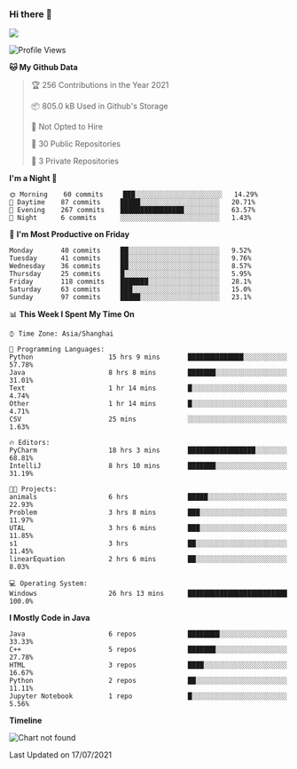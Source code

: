 ### Hi there 👋

<!--
**zhou-ning/zhou-ning** is a ✨ _special_ ✨ repository because its `README.md` (this file) appears on your GitHub profile.

Here are some ideas to get you started:

- 🔭 I’m currently working on ...
- 🌱 I’m currently learning ...
- 👯 I’m looking to collaborate on ...
- 🤔 I’m looking for help with ...
- 💬 Ask me about ...
- 📫 How to reach me: ...
- 😄 Pronouns: ...
- ⚡ Fun fact: ...
-->
![](https://github-readme-stats.vercel.app/api?username=zhou-ning)

<!--START_SECTION:waka-->
![Profile Views](http://img.shields.io/badge/Profile%20Views-0-blue)

**🐱 My Github Data** 

> 🏆 256 Contributions in the Year 2021
 > 
> 📦 805.0 kB Used in Github's Storage 
 > 
> 🚫 Not Opted to Hire
 > 
> 📜 30 Public Repositories 
 > 
> 🔑 3 Private Repositories  
 > 
**I'm a Night 🦉** 

```text
🌞 Morning    60 commits     ███░░░░░░░░░░░░░░░░░░░░░░   14.29% 
🌆 Daytime    87 commits     █████░░░░░░░░░░░░░░░░░░░░   20.71% 
🌃 Evening    267 commits    ████████████████░░░░░░░░░   63.57% 
🌙 Night      6 commits      ░░░░░░░░░░░░░░░░░░░░░░░░░   1.43%

```
📅 **I'm Most Productive on Friday** 

```text
Monday       40 commits     ██░░░░░░░░░░░░░░░░░░░░░░░   9.52% 
Tuesday      41 commits     ██░░░░░░░░░░░░░░░░░░░░░░░   9.76% 
Wednesday    36 commits     ██░░░░░░░░░░░░░░░░░░░░░░░   8.57% 
Thursday     25 commits     █░░░░░░░░░░░░░░░░░░░░░░░░   5.95% 
Friday       118 commits    ███████░░░░░░░░░░░░░░░░░░   28.1% 
Saturday     63 commits     ███░░░░░░░░░░░░░░░░░░░░░░   15.0% 
Sunday       97 commits     █████░░░░░░░░░░░░░░░░░░░░   23.1%

```


📊 **This Week I Spent My Time On** 

```text
⌚︎ Time Zone: Asia/Shanghai

💬 Programming Languages: 
Python                   15 hrs 9 mins       ██████████████░░░░░░░░░░░   57.78% 
Java                     8 hrs 8 mins        ███████░░░░░░░░░░░░░░░░░░   31.01% 
Text                     1 hr 14 mins        █░░░░░░░░░░░░░░░░░░░░░░░░   4.74% 
Other                    1 hr 14 mins        █░░░░░░░░░░░░░░░░░░░░░░░░   4.71% 
CSV                      25 mins             ░░░░░░░░░░░░░░░░░░░░░░░░░   1.63%

🔥 Editors: 
PyCharm                  18 hrs 3 mins       █████████████████░░░░░░░░   68.81% 
IntelliJ                 8 hrs 10 mins       ███████░░░░░░░░░░░░░░░░░░   31.19%

🐱‍💻 Projects: 
animals                  6 hrs               █████░░░░░░░░░░░░░░░░░░░░   22.93% 
Problem                  3 hrs 8 mins        ███░░░░░░░░░░░░░░░░░░░░░░   11.97% 
UTAL                     3 hrs 6 mins        ███░░░░░░░░░░░░░░░░░░░░░░   11.85% 
s1                       3 hrs               ██░░░░░░░░░░░░░░░░░░░░░░░   11.45% 
linearEquation           2 hrs 6 mins        ██░░░░░░░░░░░░░░░░░░░░░░░   8.03%

💻 Operating System: 
Windows                  26 hrs 13 mins      █████████████████████████   100.0%

```

**I Mostly Code in Java** 

```text
Java                     6 repos             ████████░░░░░░░░░░░░░░░░░   33.33% 
C++                      5 repos             ███████░░░░░░░░░░░░░░░░░░   27.78% 
HTML                     3 repos             ████░░░░░░░░░░░░░░░░░░░░░   16.67% 
Python                   2 repos             ██░░░░░░░░░░░░░░░░░░░░░░░   11.11% 
Jupyter Notebook         1 repo              █░░░░░░░░░░░░░░░░░░░░░░░░   5.56%

```


**Timeline**

![Chart not found](https://raw.githubusercontent.com/zhou-ning/zhou-ning/main/charts/bar_graph.png) 


 Last Updated on 17/07/2021
<!--END_SECTION:waka-->
